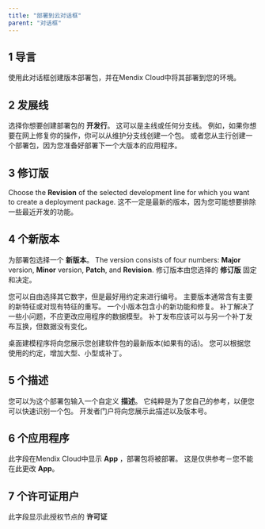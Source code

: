 ```yaml
---
title: "部署到云对话框"
parent: "对话框"
---
```


## 1 导言

使用此对话框创建版本部署包，并在Mendix Cloud中将其部署到您的环境。

## 2 发展线

选择你想要创建部署包的 **开发行**。 这可以是主线或任何分支线。 例如，如果你想要在网上修复你的操作，你可以从维护分支线创建一个包。 或者您从主行创建一个部署包，因为您准备好部署下一个大版本的应用程序。

## 3 修订版

Choose the **Revision** of the selected development line for which you want to create a deployment package. 这不一定是最新的版本，因为您可能想要排除一些最近开发的功能。

## 4 个新版本

为部署包选择一个 **新版本**。 The version consists of four numbers: **Major** version, **Minor** version, **Patch**, and **Revision**. 修订版本由您选择的 **修订版** 固定和决定。

您可以自由选择其它数字，但是最好用约定来进行编号。 主要版本通常含有主要的新特征或对现有特征的重写。 一个小版本包含小的新功能和修复。 补丁解决了一些小问题，不应更改应用程序的数据模型。 补丁发布应该可以与另一个补丁发布互换，但数据没有变化。

桌面建模程序将向您展示您创建软件包的最新版本(如果有的话)。 您可以根据您使用的约定，增加大型、小型或补丁。

## 5 个描述

您可以为这个部署包输入一个自定义 **描述**。 它纯粹是为了您自己的参考，以便您可以快速识别一个包。 开发者门户将向您展示此描述以及版本号。

## 6 个应用程序

此字段在Mendix Cloud中显示 **App** ，部署包将被部署。 这是仅供参考－您不能在此更改 **App**。

## 7 个许可证用户
此字段显示此授权节点的 **许可证**

